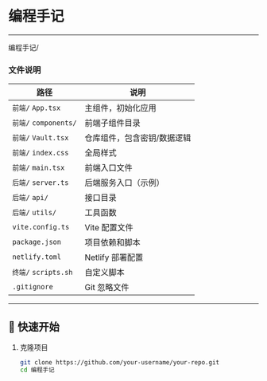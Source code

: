 # 编程手记
---
编程手记/
### 文件说明
| 路径 | 说明 |
|------|----------|
| `前端/` `App.tsx` | 主组件，初始化应用 |
| `前端/` `components/` | 前端子组件目录 |
| `前端/` `Vault.tsx` | 仓库组件，包含密钥/数据逻辑 |
| `前端/` `index.css` | 全局样式 |
| `前端/` `main.tsx` | 前端入口文件 |
| `后端/` `server.ts` | 后端服务入口（示例） |
| `后端/` `api/` | 接口目录 |
| `后端/` `utils/` | 工具函数 |
| `vite.config.ts` | Vite 配置文件 |
| `package.json` | 项目依赖和脚本 |
| `netlify.toml` | Netlify 部署配置 |
| `终端/` `scripts.sh` | 自定义脚本 |
| `.gitignore` | Git 忽略文件 |

---

## 🚀 快速开始

1. 克隆项目
   ```bash
   git clone https://github.com/your-username/your-repo.git
   cd 编程手记

